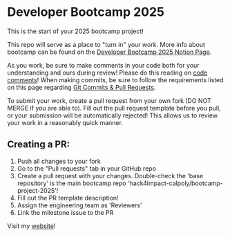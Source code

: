 # Developer Bootcamp 2025
This is the start of your 2025 bootcamp project!

This repo will serve as a place to "turn in" your work. More info about bootcamp can be found on the [Developer Bootcamp 2025 Notion Page](https://www.notion.so/h4i/2025-Developer-Bootcamp-246197abf07b80d09944c01a3c4c9cd4?source=copy_link).

As you work, be sure to make comments in your code both for your understanding and ours during review! Please do this reading on [code comments](https://stackoverflow.blog/2021/12/23/best-practices-for-writing-code-comments/)! When making commits, be sure to follow the requirements listed on this page regarding [Git Commits & Pull Requests](https://www.notion.so/h4i/Git-Commits-Pull-Requests-246197abf07b80edb9a0c7a45d01bbc8).

To submit your work, create a pull request from your own fork (DO NOT MERGE if you are able to). Fill out the pull request template before you pull, or your submission will be automatically rejected! This allows us to review your work in a reasonably quick manner.

## Creating a PR:
1. Push all changes to your fork
2. Go to the "Pull requests" tab in your GitHub repo
3. Create a pull request with your changes. Double-check the 'base repository' is the main bootcamp repo 'hack4impact-calpoly/bootcamp-project-2025'!
4. Fill out the PR template description!
5. Assign the engineering team as 'Reviewers'
6. Link the milestone issue to the PR

Visit my [website](https://scoutkp.github.io/bootcamp-project-2025/)!